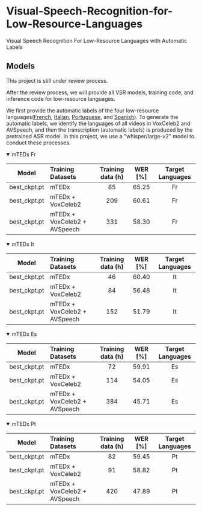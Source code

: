 # Visual-Speech-Recognition-for-Low-Resource-Languages
Visual Speech Recognition For Low-Resource Languages with Automatic Labels


## Models
This project is still under review process. 

After the review process, we will provide all VSR models, training code, and inference code for low-resource languages.

We first provide the automatic labels of the four low-resource languages([French](https://github.com/JeongHun0716/Visual-Speech-Recognition-for-Low-Resource-Languages/tree/main/French), [Italian](https://github.com/JeongHun0716/Visual-Speech-Recognition-for-Low-Resource-Languages/tree/main/Italian), [Portuguese](https://github.com/JeongHun0716/Visual-Speech-Recognition-for-Low-Resource-Languages/tree/main/Portuguese), and [Spanish](https://github.com/JeongHun0716/Visual-Speech-Recognition-for-Low-Resource-Languages/tree/main/Spanish)). 
To generate the automatic labels, we identify the languages of all videos in VoxCeleb2 and AVSpeech, and then the transcription (automatic labels) is produced by the pretrained ASR model. In this project, we use a "whisper/large-v2" model to conduct these processes.  



<details open>

<summary>mTEDx Fr</summary>

| Model         | Training Datasets  | Training data (h)  |  WER [%]   |    Target Languages     |
|--------------|:----------|:------------------:|:----------:|:------------------------:|
| best_ckpt.pt |       mTEDx        |        85           |    65.25    | Fr  |
| best_ckpt.pt |        mTEDx + VoxCeleb2            |        209          |    60.61    | Fr  |
| best_ckpt.pt |        mTEDx + VoxCeleb2 + AVSpeech       |        331         |    58.30    | Fr  |



<details open>

<summary>mTEDx It</summary>

| Model         | Training Datasets  | Training data (h)  |  WER [%]   |    Target Languages     |
|--------------|:----------|:------------------:|:----------:|:------------------------:|
| best_ckpt.pt |       mTEDx        |        46           |    60.40    | It  |
| best_ckpt.pt |        mTEDx + VoxCeleb2            |        84          |    56.48    | It  |
| best_ckpt.pt |        mTEDx + VoxCeleb2 + AVSpeech       |        152         |    51.79    | It  |

<details open>

<summary>mTEDx Es</summary>

| Model         | Training Datasets  | Training data (h)  |  WER [%]   |    Target Languages     |
|--------------|:----------|:------------------:|:----------:|:------------------------:|
| best_ckpt.pt |       mTEDx        |        72           |    59.91    | Es  |
| best_ckpt.pt |        mTEDx + VoxCeleb2            |        114          |    54.05    | Es  |
| best_ckpt.pt |        mTEDx + VoxCeleb2 + AVSpeech       |        384         |    45.71    | Es  |



<details open>

<summary>mTEDx Pt</summary>

| Model         | Training Datasets  | Training data (h)  |  WER [%]   |    Target Languages     |
|--------------|:----------|:------------------:|:----------:|:------------------------:|
| best_ckpt.pt |       mTEDx        |        82           |    59.45    | Pt  |
| best_ckpt.pt |        mTEDx + VoxCeleb2            |        91          |    58.82    | Pt  |
| best_ckpt.pt |        mTEDx + VoxCeleb2 + AVSpeech       |        420         |    47.89    | Pt  |
